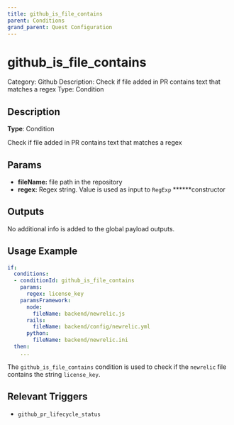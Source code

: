 ```yaml
---
title: github_is_file_contains
parent: Conditions
grand_parent: Quest Configuration
---
```


# github_is_file_contains

Category: Github
Description: Check if file added in PR contains text that matches a regex
Type: Condition

## Description

**Type**: Condition

Check if file added in PR contains text that matches a regex

## Params

- **fileName:** file path in the repository
- **regex:** Regex string. Value is used as input to `RegExp` ******constructor

## Outputs

No additional info is added to the global payload outputs.

## Usage Example

```yaml
if:
  conditions:
  - conditionId: github_is_file_contains
    params:
      regex: license_key
    paramsFramework:
      node:
        fileName: backend/newrelic.js
      rails:
        fileName: backend/config/newrelic.yml
      python:
        fileName: backend/newrelic.ini
  then:
    ...
```

The `github_is_file_contains` condition is used to check if the `newrelic` file contains the string `license_key`.

## Relevant Triggers

- `github_pr_lifecycle_status`
